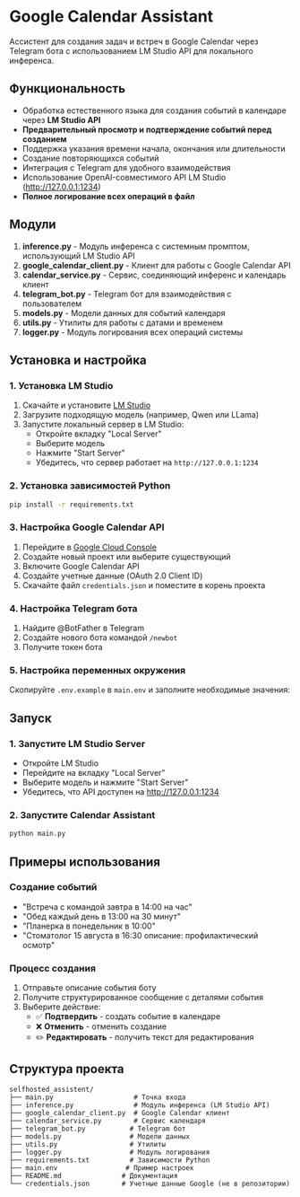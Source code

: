 # Google Calendar Assistant

Ассистент для создания задач и встреч в Google Calendar через Telegram бота с использованием LM Studio API для локального инференса.

## Функциональность

- Обработка естественного языка для создания событий в календаре через **LM Studio API**
- **Предварительный просмотр и подтверждение событий перед созданием**
- Поддержка указания времени начала, окончания или длительности
- Создание повторяющихся событий
- Интеграция с Telegram для удобного взаимодействия
- Использование OpenAI-совместимого API LM Studio (http://127.0.0.1:1234)
- **Полное логирование всех операций в файл**

## Модули

1. **inference.py** - Модуль инференса с системным промптом, использующий LM Studio API
2. **google_calendar_client.py** - Клиент для работы с Google Calendar API
3. **calendar_service.py** - Сервис, соединяющий инференс и календарь клиент
4. **telegram_bot.py** - Telegram бот для взаимодействия с пользователем
5. **models.py** - Модели данных для событий календаря
6. **utils.py** - Утилиты для работы с датами и временем
7. **logger.py** - Модуль логирования всех операций системы

## Установка и настройка

### 1. Установка LM Studio

1. Скачайте и установите [LM Studio](https://lmstudio.ai/)
2. Загрузите подходящую модель (например, Qwen или LLama)
3. Запустите локальный сервер в LM Studio:
   - Откройте вкладку "Local Server"
   - Выберите модель
   - Нажмите "Start Server"
   - Убедитесь, что сервер работает на `http://127.0.0.1:1234`

### 2. Установка зависимостей Python

```bash
pip install -r requirements.txt
```

### 3. Настройка Google Calendar API

1. Перейдите в [Google Cloud Console](https://console.cloud.google.com/)
2. Создайте новый проект или выберите существующий
3. Включите Google Calendar API
4. Создайте учетные данные (OAuth 2.0 Client ID)
5. Скачайте файл `credentials.json` и поместите в корень проекта

### 4. Настройка Telegram бота

1. Найдите @BotFather в Telegram
2. Создайте нового бота командой `/newbot`
3. Получите токен бота

### 5. Настройка переменных окружения

Скопируйте `.env.example` в `main.env` и заполните необходимые значения:


## Запуск

### 1. Запустите LM Studio Server
- Откройте LM Studio
- Перейдите на вкладку "Local Server"
- Выберите модель и нажмите "Start Server"
- Убедитесь, что API доступен на http://127.0.0.1:1234

### 2. Запустите Calendar Assistant
```bash
python main.py
```



## Примеры использования

### Создание событий
- "Встреча с командой завтра в 14:00 на час"
- "Обед каждый день в 13:00 на 30 минут" 
- "Планерка в понедельник в 10:00"
- "Стоматолог 15 августа в 16:30 описание: профилактический осмотр"

### Процесс создания
1. Отправьте описание события боту
2. Получите структурированное сообщение с деталями события
3. Выберите действие:
   - ✅ **Подтвердить** - создать событие в календаре
   - ❌ **Отменить** - отменить создание
   - ✏️ **Редактировать** - получить текст для редактирования

## Структура проекта

```
selfhosted_assistent/
├── main.py                    # Точка входа
├── inference.py               # Модуль инференса (LM Studio API)
├── google_calendar_client.py  # Google Calendar клиент
├── calendar_service.py        # Сервис календаря
├── telegram_bot.py           # Telegram бот
├── models.py                 # Модели данных
├── utils.py                  # Утилиты
├── logger.py                 # Модуль логирования
├── requirements.txt          # Зависимости Python
├── main.env                 # Пример настроек
├── README.md               # Документация
└── credentials.json        # Учетные данные Google (не в репозитории)
```